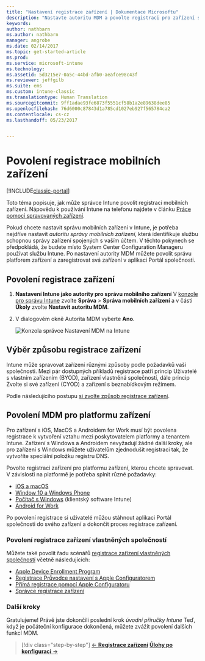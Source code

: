 ```yaml
---
title: "Nastavení registrace zařízení | Dokumentace Microsoftu"
description: "Nastavte autoritu MDM a povolte registraci pro zařízení s iOS, Windows, Androidem a MacOS."
keywords: 
author: nathbarn
ms.author: nathbarn
manager: angrobe
ms.date: 02/14/2017
ms.topic: get-started-article
ms.prod: 
ms.service: microsoft-intune
ms.technology: 
ms.assetid: 5d3215e7-0a5c-44bd-afb0-aeafce98c43f
ms.reviewer: jeffgilb
ms.suite: ems
ms.custom: intune-classic
ms.translationtype: Human Translation
ms.sourcegitcommit: 9ff1adae93fe6873f5551cf58b1a2e89638dee85
ms.openlocfilehash: 76d6000c87843d1a785cd1027eb927f565784ca2
ms.contentlocale: cs-cz
ms.lasthandoff: 05/23/2017


---
```


# <a name="enable-enrollment-for-mobile-devices"></a>Povolení registrace mobilních zařízení

[!INCLUDE[classic-portal](../includes/classic-portal.md)]

Toto téma popisuje, jak může správce Intune povolit registraci mobilních zařízení. Nápovědu k používání Intune na telefonu najdete v článku [Práce pomocí spravovaných zařízení](https://docs.microsoft.com/intune-user-help/company-portal-frequently-asked-questions).

Pokud chcete nastavit správu mobilních zařízení v Intune, je potřeba nejdříve nastavit *autoritu správy mobilních zařízení*, která identifikuje službu schopnou správy zařízení spojených s vaším účtem. V těchto pokynech se předpokládá, že budete místo System Center Configuration Manageru používat službu Intune. Po nastavení autority MDM můžete povolit správu platforem zařízení a zaregistrovat svá zařízení v aplikaci Portál společnosti.

## <a name="enable-device-enrollment"></a>Povolení registrace zařízení

1. **Nastavení Intune jako autority pro správu mobilního zařízení**
    V [konzole pro správu Intune](https://manage.microsoft.com/) zvolte **Správa** > **Správa mobilních zařízení** a v části **Úkoly** zvolte **Nastavit autoritu MDM**.  

2. V dialogovém okně Autorita MDM vyberte **Ano**.

    ![Konzola správce Nastavení MDM na Intune](./media/mdmAuthority.png)

## <a name="choose-how-to-enroll-devices"></a>Výběr způsobu registrace zařízení

Intune může spravovat zařízení různými způsoby podle požadavků vaší společnosti. Mezi pár dostupných příkladů registrace patří princip Uživatelé s vlastním zařízením (BYOD), zařízení vlastněná společností, dále princip Zvolte si své zařízení (CYOD) a zařízení s beznabídkovým režimem.

Podle následujícího postupu [si zvolte způsob registrace zařízení](choose-how-to-enroll-devices1.md).

## <a name="enable-mdm-for-your-device-platform"></a>Povolení MDM pro platformu zařízení
Pro zařízení s iOS, MacOS a Androidem for Work musí být povolena registrace k vytvoření vztahu mezi poskytovatelem platformy a tenantem Intune. Zařízení s Windows a Androidem nevyžadují žádné další kroky, ale pro zařízení s Windows můžete uživatelům zjednodušit registraci tak, že vytvoříte speciální položku registru DNS.

Povolte registraci zařízení pro platformu zařízení, kterou chcete spravovat. V závislosti na platformě je potřeba splnit různé požadavky:

- [iOS a macOS](/intune-classic/deploy-use/set-up-ios-and-mac-management-with-microsoft-intune)
- [Window 10 a Windows Phone](/intune-classic/deploy-use/set-up-windows-device-management-with-microsoft-intune)
- [Počítač s Windows](/intune-classic/deploy-use/manage-windows-pcs-with-microsoft-intune) (klientský software Intune)
- [Android for Work](/intune-classic/deploy-use/set-up-android-for-work)

Po povolení registrace si uživatelé můžou stáhnout aplikaci Portál společnosti do svého zařízení a dokončit proces registrace zařízení.

### <a name="enable-company-owned-device-enrollment"></a>Povolení registrace zařízení vlastněných společností
Můžete také povolit řadu scénářů [registrace zařízení vlastněných společností](/intune-classic/deploy-use/manage-corporate-owned-devices) včetně následujících:
- [Apple Device Enrollment Program](/intune-classic/deploy-use/ios-device-enrollment-program-in-microsoft-intune)
- [Registrace Průvodce nastavení s Apple Configuratorem](/intune-classic/deploy-use/ios-setup-assistant-enrollment-in-microsoft-intune)
- [Přímá registrace pomocí Apple Configuratoru](/intune-classic/deploy-use/ios-direct-enrollment-in-microsoft-intune)
- [Správce registrace zařízení](/intune-classic/deploy-use/enroll-corporate-owned-devices-with-the-device-enrollment-manager-in-microsoft-intune)

### <a name="next-steps"></a>Další kroky
Gratulujeme! Právě jste dokončili poslední krok *úvodní příručky Intune* Teď, když je počáteční konfigurace dokončená, můžete zvážit povolení dalších funkcí MDM.

>[!div class="step-by-step"]
>[&larr; **Registrace zařízení**](.\start-with-a-paid-subscription-to-microsoft-intune-step-8.md)     [**Úlohy po konfiguraci** &rarr;](.\post-configuration-tasks.md)  

